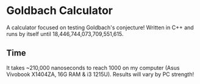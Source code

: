 # Goldbach Calculator
A calculator focused on testing Goldbach's conjecture!
Written in C++ and runs by itself until 18,446,744,073,709,551,615.

## Time
It takes ~210,000 nanoseconds to reach 1000 on my computer (Asus Vivobook X1404ZA, 16G RAM  & i3 1215U). Results will vary by PC strength!
